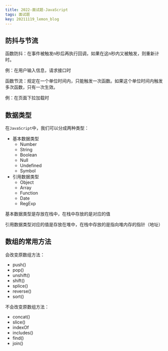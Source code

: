 ```yaml
---
title: 2022-面试题-JavaScript
tags: 面试题
key: 20211119_lemon_blog
---
```

防抖与节流
---

函数防抖：在事件被触发n秒后再执行回调，如果在这n秒内又被触发，则重新计时。

例：在用户输入信息，请求接口时

函数节流：规定在一个单位时间内，只能触发一次函数。如果这个单位时间内触发多次函数，只有一次生效。

例：在页面下拉加载时

数据类型
---

在`JavaScript`中，我们可以分成两种类型：

- 基本数据类型
  - Number
  - String
  - Boolean
  - Null
  - Undefined
  - Symbol
- 引用数据类型
  - Object
  - Array
  - Function
  - Date
  - RegExp

基本数据类型是存放在栈中，在栈中存放的是对应的值

引用数据类型对应的值是存放在堆中，在栈中存放的是指向堆内存的指针（地址）

数组的常用方法
---

会改变原数组方法：

- push()
- pop()
- unshift()
- shift()
- splice()
- reverse()
- sort()

不会改变原数组方法：

- concat()
- slice()
- indexOf
- includes()
- find()
- join()
